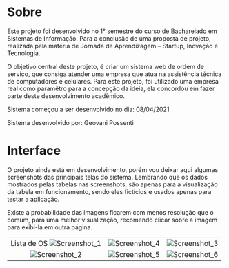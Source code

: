 # Sobre

Este projeto foi desenvolvido no 1° semestre do curso de Bacharelado em Sistemas de Informação. Para a conclusão de uma proposta de projeto, realizada pela matéria de Jornada de Aprendizagem – Startup, Inovação e Tecnologia. 

O objetivo central deste projeto, é criar um sistema web de ordem de serviço, que consiga atender uma empresa que atua na assistência técnica de computadores e celulares. 
Para este projeto, foi utilizado uma empresa real como paramêtro para a concepção da ideia, ela concordou em fazer parte deste desenvolvimento acadêmico.

Sistema começou a ser desenvolvido no dia: 08/04/2021

Sistema desenvolvido por: Geovani Possenti

# Interface

O projeto ainda está em desenvolvimento, porém vou deixar aqui algumas screenshots das principais telas do sistema. Lembrando que os dados mostrados pelas tabelas nas screenshots, são apenas para a visualização da tabela em funcionamento, sendo eles fictícios e usados apenas para testar a aplicação.

Existe a probabilidade das imagens ficarem com menos resolução que o comum, para uma melhor visualização, recomendo clicar sobre a imagem para exibi-la em outra página.

| | | |
|:-------------------------:|:-------------------------:|:-------------------------:|
| Lista de OS ![Screenshot_1](https://user-images.githubusercontent.com/79884348/120723660-8df31500-c4a8-11eb-935b-0739aa622e85.png) | ![Screenshot_4](https://user-images.githubusercontent.com/79884348/120723674-93505f80-c4a8-11eb-9b99-e8ade2797afb.png) | ![Screenshot_3](https://user-images.githubusercontent.com/79884348/120723671-921f3280-c4a8-11eb-84e1-efb8e5dc7dce.png)
| ![Screenshot_2](https://user-images.githubusercontent.com/79884348/120723669-90556f00-c4a8-11eb-9055-c26d5956221a.png) | ![Screenshot_5](https://user-images.githubusercontent.com/79884348/120723679-951a2300-c4a8-11eb-8e1b-71740a58037e.png) | ![Screenshot_6](https://user-images.githubusercontent.com/79884348/120723685-96e3e680-c4a8-11eb-90aa-8d885a7280de.png)


